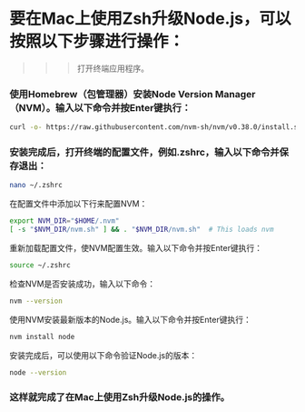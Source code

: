 # 要在Mac上使用Zsh升级Node.js，可以按照以下步骤进行操作：

>>> 打开终端应用程序。

### 使用Homebrew（包管理器）安装Node Version Manager（NVM）。输入以下命令并按Enter键执行：
```sh
curl -o- https://raw.githubusercontent.com/nvm-sh/nvm/v0.38.0/install.sh | zsh
```
### 安装完成后，打开终端的配置文件，例如.zshrc，输入以下命令并保存退出：
```sh
nano ~/.zshrc
```
在配置文件中添加以下行来配置NVM：
```sh
export NVM_DIR="$HOME/.nvm"
[ -s "$NVM_DIR/nvm.sh" ] && . "$NVM_DIR/nvm.sh"  # This loads nvm
```
重新加载配置文件，使NVM配置生效。输入以下命令并按Enter键执行：
```sh
source ~/.zshrc
```
检查NVM是否安装成功，输入以下命令：
```sh
nvm --version
```
使用NVM安装最新版本的Node.js。输入以下命令并按Enter键执行：
```sh
nvm install node
```
安装完成后，可以使用以下命令验证Node.js的版本：
```sh
node --version
```
### 这样就完成了在Mac上使用Zsh升级Node.js的操作。
